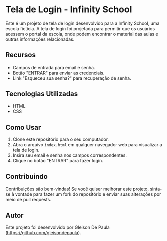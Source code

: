 
# Tela de Login - Infinity School

Este é um projeto de tela de login desenvolvido para a Infinity School, uma escola fictícia. A tela de login foi projetada para permitir que os usuários acessem o portal da escola, onde podem encontrar o material das aulas e outras informações relacionadas.

## Recursos

- Campos de entrada para email e senha.
- Botão "ENTRAR" para enviar as credenciais.
- Link "Esqueceu sua senha?" para recuperação de senha.

## Tecnologias Utilizadas

- HTML
- CSS

## Como Usar

1. Clone este repositório para o seu computador.
2. Abra o arquivo `index.html` em qualquer navegador web para visualizar a tela de login.
3. Insira seu email e senha nos campos correspondentes.
4. Clique no botão "ENTRAR" para fazer login.

## Contribuindo

Contribuições são bem-vindas! Se você quiser melhorar este projeto, sinta-se à vontade para fazer um fork do repositório e enviar suas alterações por meio de pull requests.

## Autor

Este projeto foi desenvolvido por Gleison De Paula (https://github.com/gleisondepaula).

